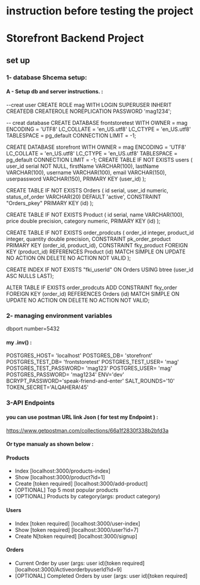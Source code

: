 # instruction before testing the project
# Storefront Backend Project
## set up 
### 1- database Shcema setup:
   #### A - Setup db and server instructions. :

--creat user
  CREATE ROLE mag WITH
  LOGIN
  SUPERUSER
  INHERIT
  CREATEDB
  CREATEROLE
  NOREPLICATION
  PASSWORD 'mag1234';

-- creat database
  CREATE DATABASE frontstoretest
    WITH 
    OWNER = mag
    ENCODING = 'UTF8'
    LC_COLLATE = 'en_US.utf8'
    LC_CTYPE = 'en_US.utf8'
    TABLESPACE = pg_default
    CONNECTION LIMIT = -1;

  CREATE DATABASE storefront
      WITH 
      OWNER = mag
      ENCODING = 'UTF8'
      LC_COLLATE = 'en_US.utf8'
      LC_CTYPE = 'en_US.utf8'
      TABLESPACE = pg_default
      CONNECTION LIMIT = -1;
  CREATE TABLE IF NOT EXISTS users
(
    user_id serial NOT NULL,
    firstName VARCHAR(100),
    lastName VARCHAR(100),
    username VARCHAR(100),
    email VARCHAR(150),
    userpassword VARCHAR(150),
    PRIMARY KEY (user_id)
);


CREATE TABLE IF NOT EXISTS Orders
(
    id serial,
    user_id numeric,
    status_of_order VARCHAR(20) DEFAULT 'active',
    CONSTRAINT "Orders_pkey" PRIMARY KEY (id)
);


CREATE TABLE IF NOT EXISTS Product
(
    id serial,
    name VARCHAR(100),
    price double precision,
    category numeric,
    PRIMARY KEY (id)
);

CREATE TABLE IF NOT EXISTS order_prodcuts
(
    order_id integer,
    product_id integer,
    quantity double precision,
    CONSTRAINT pk_order_product PRIMARY KEY (order_id, product_id),
    CONSTRAINT fky_product FOREIGN KEY (product_id)
        REFERENCES Product (id) MATCH SIMPLE
        ON UPDATE NO ACTION
        ON DELETE NO ACTION
        NOT VALID
);


CREATE INDEX IF NOT EXISTS "fki_userId"
    ON Orders USING btree
    (user_id ASC NULLS LAST);

ALTER TABLE IF EXISTS order_prodcuts
    ADD CONSTRAINT fky_order FOREIGN KEY (order_id)
    REFERENCES Orders (id) MATCH SIMPLE
    ON UPDATE NO ACTION
    ON DELETE NO ACTION
    NOT VALID;


  
 
 

### 2- managing environment variables
dbport number=5432
#### my .inv()  :

 POSTGRES_HOST= 'localhost'
 POSTGRES_DB= 'storefront'
 POSTGRES_TEST_DB= 'frontstoretest'
 POSTGRES_TEST_USER= 'mag'
 POSTGRES_TEST_PASSWORD= 'mag123'
 POSTGRES_USER= 'mag'
 POSTGRES_PASSWORD= 'mag1234'
 ENV='dev'
 BCRYPT_PASSWORD='speak-friend-and-enter'
 SALT_ROUNDS='10'
 TOKEN_SECRET='ALQAHERA!45'


### 3-API Endpoints
#### you can use postman URL link Json ( for test my Endpoint ) :
https://www.getpostman.com/collections/66a1f2830f338b2bfd3a

#### Or type manualy as shown below :
#### Products
- Index                  [localhost:3000/products-index] 
- Show                   [localhost:3000/product?id=1]
- Create [token required] [localhost:3000/add-product]
- [OPTIONAL] Top 5 most popular products 
- [OPTIONAL] Products by category(args: product category) 

#### Users
- Index [token required]        [localhost:3000/user-index]
- Show [token required]         [localhost:3000/user?id=7]
- Create N[token required]      [localhost:3000/signup]

#### Orders
- Current Order by user (args: user id)[token required]   [localhost:3000/ActiveorderbyuserId?id=9]
- [OPTIONAL] Completed Orders by user (args: user id)[token required]


